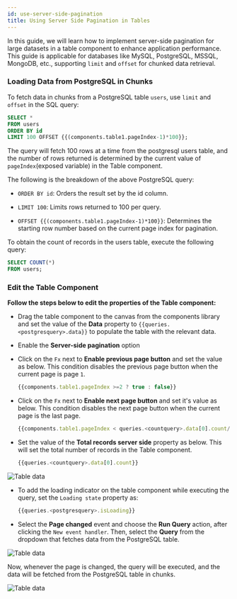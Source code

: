 ```yaml
---
id: use-server-side-pagination
title: Using Server Side Pagination in Tables
---
```


<div style={{paddingBottom:'24px'}}>

In this guide, we will learn how to implement server-side pagination for large datasets in a table component to enhance application performance. This guide is applicable for databases like MySQL, PostgreSQL, MSSQL, MongoDB, etc., supporting `limit` and `offset` for chunked data retrieval.

</div>

<div style={{paddingTop:'24px', paddingBottom:'24px'}}>

### Loading Data from PostgreSQL in Chunks

To fetch data in chunks from a PostgreSQL table `users`, use `limit` and `offset` in the SQL query:

```sql title="PostgreSQL query"
SELECT *
FROM users
ORDER BY id
LIMIT 100 OFFSET {{(components.table1.pageIndex-1)*100}};
```
  
The query will fetch 100 rows at a time from the postgresql users table, and the number of rows returned is determined by the current value of `pageIndex`(exposed variable) in the Table component.

The following is the breakdown of the above PostgreSQL query:

- `ORDER BY id`: Orders the result set by the id column.

- `LIMIT 100`: Limits rows returned to 100 per query.

- `OFFSET {{(components.table1.pageIndex-1)*100}}`: Determines the starting row number based on the current page index for pagination.


To obtain the count of records in the users table, execute the following query:
  
```sql
SELECT COUNT(*)
FROM users;
```

</div>

<div style={{paddingTop:'24px', paddingBottom:'24px'}}>

### Edit the Table Component

**Follow the steps below to edit the properties of the Table component:**

- Drag the table component to the canvas from the components library and set the value of the **Data** property to `{{queries.<postgresquery>.data}}`  to populate the table with the relevant data.

- Enable the **Server-side pagination** option
- Click on the `Fx` next to **Enable previous page button** and set the value as below. This condition disables the previous page button when the current page is page `1`.

  ```js
  {{components.table1.pageIndex >=2 ? true : false}}
  ```

- Click on the `Fx` next to **Enable next page button** and set it's value as below. This condition disables the next page button when the current page is the last page.
  ```js
  {{components.table1.pageIndex < queries.<countquery>.data[0].count/100 ? true : false}}
  ```

- Set the value of the **Total records server side** property as below. This will set the total number of records in the Table component. 
  ```js
  {{queries.<countquery>.data[0].count}}
  ```

<div style={{textAlign: 'center'}}>
  <img style={{ width:'100%', border:'0', marginBottom:'15px', borderRadius:'5px', boxShadow: '0px 1px 3px rgba(0, 0, 0, 0.2)' }} className="screenshot-full" src="/img/how-to/server-side/pagination-v2.png" alt="Table data" />
</div>


- To add the loading indicator on the table component while executing the query, set the `Loading state` property as:

  ```js
  {{queries.<postgresquery>.isLoading}}
  ```
- Select the **Page changed** event and choose the **Run Query** action, after clicking the `New event handler`. Then, select the **Query** from the dropdown that fetches data from the PostgreSQL table.

<div style={{textAlign: 'center'}}>
<img style={{ width: '100%', border:'0', marginBottom:'15px', borderRadius:'5px', boxShadow: '0px 1px 3px rgba(0, 0, 0, 0.2)' }} className="screenshot-full" src="/img/how-to/server-side/event-v2.png" alt="Table data" />
</div>

Now, whenever the page is changed, the query will be executed, and the data will be fetched from the PostgreSQL table in chunks.

  <div style={{textAlign: 'center'}}>
    <img style={{ border:'0', marginBottom:'15px', borderRadius:'5px', boxShadow: '0px 1px 3px rgba(0, 0, 0, 0.2)' }} className="screenshot-full" src="/img/how-to/server-side/change-v2.gif" alt="Table data" />
  </div>

</div>

